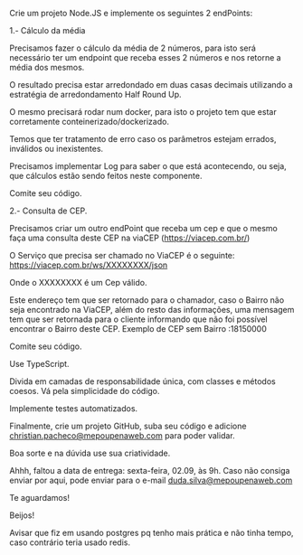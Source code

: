 Crie um projeto Node.JS e implemente os seguintes 2 endPoints:

1.- Cálculo da média

Precisamos fazer o cálculo da média de 2 números, para isto será necessário ter um endpoint que receba esses 2 números e nos retorne a média dos mesmos.

O resultado precisa estar arredondado em duas casas decimais utilizando a estratégia de arredondamento Half Round Up.

O mesmo precisará rodar num docker, para isto o projeto tem que estar corretamente conteinerizado/dockerizado.

Temos que ter tratamento de erro caso os parâmetros estejam errados, inválidos ou inexistentes.

Precisamos implementar Log para saber o que está acontecendo, ou seja, que cálculos estão sendo feitos neste componente.

Comite seu código.

2.- Consulta de CEP.

Precisamos criar um outro endPoint que receba um cep e que o mesmo faça uma consulta deste CEP na viaCEP (https://viacep.com.br/)

O Serviço que precisa ser chamado no ViaCEP é o seguinte: https://viacep.com.br/ws/XXXXXXXX/json

Onde o XXXXXXXX é um Cep válido.

Este endereço tem que ser retornado para o chamador, caso o Bairro não seja encontrado na ViaCEP, além do resto das informações, uma mensagem tem que ser retornada para o cliente informando que não foi possível encontrar o Bairro deste CEP. Exemplo de CEP sem Bairro :18150000

Comite seu código.

Use TypeScript.

Divida em camadas de responsabilidade única, com classes e métodos coesos. Vá pela simplicidade do código.

Implemente testes automatizados.

Finalmente, crie um projeto GitHub, suba seu código e adicione christian.pacheco@mepoupenaweb.com para poder validar.

Boa sorte e na dúvida use sua criatividade.

Ahhh, faltou a data de entrega: sexta-feira, 02.09, às 9h. Caso não consiga enviar por aqui, pode enviar para o e-mail duda.silva@mepoupenaweb.com

Te aguardamos!

Beijos!

Avisar que fiz em usando postgres pq tenho mais prática e não tinha tempo, caso contrário teria usado redis.
